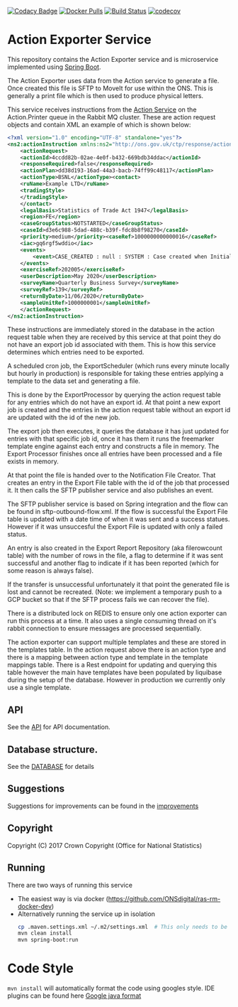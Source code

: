 [![Codacy Badge](https://api.codacy.com/project/badge/Grade/5c09319b89ca4d0f8d9b88ed11c936e4)](https://www.codacy.com/app/sdcplatform/rm-actionexporter-service?utm_source=github.com&amp;utm_medium=referral&amp;utm_content=ONSdigital/rm-actionexporter-service&amp;utm_campaign=Badge_Grade) [![Docker Pulls](https://img.shields.io/docker/pulls/sdcplatform/actionexportersvc.svg)]()
[![Build Status](https://travis-ci.org/ONSdigital/rm-actionexporter-service.svg?branch=master)](https://travis-ci.org/ONSdigital/rm-actionexporter-service)
[![codecov](https://codecov.io/gh/ONSdigital/rm-actionexporter-service/branch/master/graph/badge.svg)](https://codecov.io/gh/ONSdigital/rm-actionexporter-service)

# Action Exporter Service
This repository contains the Action Exporter service and is microservice implemented using [Spring Boot](http://projects.spring.io/spring-boot/).

The Action Exporter uses data from the Action service to generate a file. Once created this file is SFTP to MoveIt for 
use within the ONS. This is generally a print file which is then used to produce physical letters.

This service receives instructions from the [Action Service](https://github.com/ONSdigital/rm-action-service) on the 
Action.Printer queue in the Rabbit MQ cluster. These are action request objects and contain XML an example of which is shown below:

```xml
<?xml version="1.0" encoding="UTF-8" standalone="yes"?>
<ns2:actionInstruction xmlns:ns2="http://ons.gov.uk/ctp/response/action/message/instruction">
    <actionRequest>
    <actionId>4ccdd82b-02ae-4e0f-b432-669bdb34ddac</actionId>
    <responseRequired>false</responseRequired>
    <actionPlan>dd38d193-16ad-44a3-bacb-74ff99c48117</actionPlan>
    <actionType>BSNL</actionType><contact>
    <ruName>Example LTD</ruName>
    <tradingStyle>  
    </tradingStyle>
    </contact>
    <legalBasis>Statistics of Trade Act 1947</legalBasis>
    <region>FE</region>
    <caseGroupStatus>NOTSTARTED</caseGroupStatus>
    <caseId>d3e6c988-5dad-488c-b39f-fdc8b8f98270</caseId>
    <priority>medium</priority><caseRef>1000000000000016</caseRef>
    <iac>gq6rgf5wddio</iac>
    <events>
        <event>CASE_CREATED : null : SYSTEM : Case created when Initial creation of case</event>
    </events>
    <exerciseRef>202005</exerciseRef>
    <userDescription>May 2020</userDescription>
    <surveyName>Quarterly Business Survey</surveyName>
    <surveyRef>139</surveyRef>
    <returnByDate>11/06/2020</returnByDate>
    <sampleUnitRef>1000000001</sampleUnitRef>
    </actionRequest>
</ns2:actionInstruction>
```

These instructions are immediately stored in the database in the action request table when they are received by this service
at that point they do not have an export job id associated with them. This is how this service determines which entries
need to be exported.

A scheduled cron job, the ExportScheduler (which runs every minute locally but hourly in production) is responsible 
for taking these entries applying a template to the data set and generating a file. 

This is done by the ExportProcessor by querying the action request table for any entries which do not have an export id. 
At that point a new export job is created and the entries in the action request table without an export id are updated 
with the id of the new job.
 
The export job then executes, it queries the database it has just updated for entries with that specific job id, once it 
has them it runs the freemarker template engine against each entry and constructs a file in memory. The Export Processor 
finishes once all entries have been processed and a file exists in memory.

At that point the file is handed over to the Notification File Creator. That creates an entry in the Export File table 
with the id of the job that processed it. It then calls the SFTP publisher service and also publishes an event.

The SFTP publisher service is based on Spring integration and the flow can be found in sftp-outbound-flow.xml. If the flow is 
successful the Export File table is updated with a date time of when it was sent and a success statues. However if it was 
unsuccesful the Export File is updated with only a failed status. 

An entry is also created in the Export Report Repository (aka filerowcount table) with the number of rows in the file, 
a flag to determine if it was sent successful and another flag to indicate if it has been reported (which for some reason
 is always false). 
 
If the transfer is unsuccessful unfortunately it that point the generated file is lost and cannot be recreated. (Note: 
we implement a temporary push to a GCP bucket so that if the SFTP process fails we can recover the file).

There is a distributed lock on REDIS to ensure only one action exporter can run this process at a time. It also uses a 
single consuming thread on it's rabbit connection to ensure messages are processed sequentially.

The action exporter can support multiple templates and these are stored in the templates table. In the action request above 
there is an action type and there is a mapping between action type and template in the template mappings table. There is 
a Rest endpoint for updating and querying this table however the main have templates have been populated by liquibase during
the setup of the database. However in production we currently only use a single template.

## API
See the [API](API.yaml) for API documentation.

## Database structure.
See the [DATABASE](DATABASE.md) for details

## Suggestions
Suggestions for improvements can be found in the [improvements](IMPROVEMENTS.yaml)

## Copyright
Copyright (C) 2017 Crown Copyright (Office for National Statistics)

## Running

There are two ways of running this service

* The easiest way is via docker (https://github.com/ONSdigital/ras-rm-docker-dev)
* Alternatively running the service up in isolation
    ```bash
    cp .maven.settings.xml ~/.m2/settings.xml  # This only needs to be done once to set up mavens settings file
    mvn clean install
    mvn spring-boot:run
    ```
# Code Style
`mvn install` will automatically format the code using googles style. IDE plugins can be found here [Google java format](https://github.com/google/google-java-format#intellij)
 
